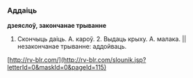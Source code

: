 ### Аддаіць
**дзеяслоў, закончанае трыванне**

1. Скончыць даіць. А. кароў. 2. Выдаць крыху. А. малака. || незакончанае трыванне: аддойваць.

<a rel="author">[http://rv-blr.com/](http://rv-blr.com/slounik.jsp?letterId=0&maskId=0&pageId=115)</a>
